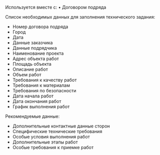 Используется вместе с:
• Договором подряда

Список необходимых данных для заполнения технического задания:

* Номер договора подряда
* Город
* Дата
* Данные заказчика
* Данные подрядчика
* Наименование проекта
* Адрес объекта работ
* Площадь объекта
* Описание работ
* Объем работ
* Требования к качеству работ
* Требования к материалам
* Требования по безопасности
* Дата начала работ
* Дата окончания работ
* График выполнения работ

Рекомендуемые данные:

* Дополнительные контактные данные сторон
* Специфические технические требования
* Особые условия выполнения работ
* Дополнительные этапы работ
* Особые требования к приемке работ